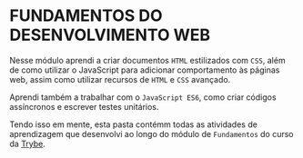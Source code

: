 # FUNDAMENTOS DO DESENVOLVIMENTO WEB

Nesse módulo aprendi a criar documentos `HTML` estilizados com `CSS`, além de como utilizar o JavaScript para adicionar comportamento às páginas web, assim como utilizar recursos de `HTML` e `CSS` avançado.

Aprendi também a trabalhar com o `JavaScript ES6`, como criar códigos assíncronos e escrever testes unitários.

Tendo isso em mente, esta pasta contémm todas as atividades de aprendizagem que desenvolvi ao longo do módulo de `Fundamentos` do curso da [Trybe](https://www.betrybe.com/).
